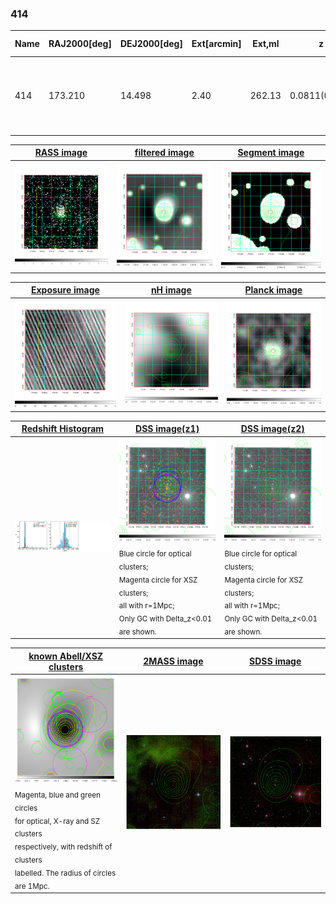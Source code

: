 <div STYLE="page-break-after: always;"></div>

### 414

|Name|RAJ2000[deg]|DEJ2000[deg] |Ext[arcmin]| Ext,ml | z | z_src| C|GC(XSZ,Delta_z<0.01)| GC(OPT,Delta_z<0.01)|GC| R_sig[arcmin] | R500[arcmin] | R500[Mpc]| CRsig[c/s] | CR500[c/s] |L500[1E44 erg/s]|F500[1E-12 erg/s/cm^2]| M500[1E14 Msun]|Tx[keV]|Cnt_sig|Beta|Rc[arcmin]|Comment|Alias|
|---|---|---|---|---|---|------|---|--------|---------|----------|---|---|---|---|---|---|---|---|---|---|---|---|---|---|
|414| 173.210| 14.498| 2.40| 262.13| 0.0811(0.005)| z1, z_xsz| B| F20, L03, MCXC, PSZ2, Tar| A, N, RM, W| A, C, F20, L03, MCXC, N, PSZ2, Tar, W| 11.725| 11.345| 1.041| 0.607(0.045)| 0.604(0.045)| 1.860(0.063)| 11.444(0.388)| 3.46(0.06)| 4.73(0.05)| 279.7| 0.938(-0.072+0.044)| 5.428(-0.488+0.336)| -| k282|

|[RASS image](../image/414/414_img.pdf)|[filtered image](../image/414/414_fil.pdf)|[Segment image](../image/414/414_seg.pdf)|
|-------------------|--------------------|-------------------|
| <img src="../image/414/414_img.png" width="300">  | <img src="../image/414/414_fil.png" width="300">   | <img src="../image/414/414_seg.png" width="300">  |

|[Exposure image](../image/414/414_mex.pdf)| [nH image](../image/414/414_nh.pdf)| [Planck image](../image/414/414_p.pdf)|
|-------------------|--------------------|-------------------|
|<img src="../image/414/414_mex.png" width="300">   | <img src="../image/414/414_nh.png" width="300">    | <img src="../image/414/414_p.png" width="300"> |

|[Redshift Histogram](../image/414/414_zg.pdf) | [DSS image(z1)](../image/414/414_dss_z1.pdf)      |  [DSS image(z2)](../image/414/414_dss_z2.pdf)    |
|-------------------|--------------------|-------------------|
|<img src="../image/414/414_zg.png" width="300"> |<img src="../image/414/414_dss_z1.png" width="300"> <sub><br>Blue circle for optical clusters; <br>Magenta circle for XSZ clusters; <br>all with r=1Mpc; <br>Only GC with Delta_z<0.01 are shown. </sub>| <img src="../image/414/414_dss_z2.png" width="300"><sub><br>Blue circle for optical clusters; <br>Magenta circle for XSZ clusters; <br>all with r=1Mpc; <br>Only GC with Delta_z<0.01 are shown. </sub> |

|[known Abell/XSZ clusters](../image/414/414_gc.pdf) | [2MASS image](../image/414/414_2mass.pdf)      |[SDSS image](../image/414/414_sdss.pdf)   |
|-------------------|-------------------|-------------------|
|<img src=../image/414/414_gc.png width="300"> <br><sub>Magenta, blue and green circles <br>for optical, X-ray and SZ clusters <br>respectively, with redshift of clusters <br>labelled. The radius of circles <br>are 1Mpc.</sub>|<img src="../image/414/414_2mass.png" width="300">  | <img src="../image/414/414_sdss.png" width="300">  |




